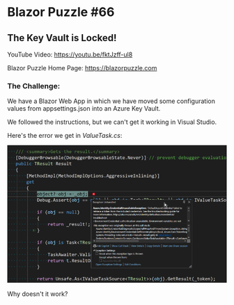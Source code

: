 # Blazor Puzzle #66

## The Key Vault is Locked!

YouTube Video: https://youtu.be/fktJzff-ul8

Blazor Puzzle Home Page: https://blazorpuzzle.com

### The Challenge:

We have a Blazor Web App in which we have moved some configuration values from appsettings.json into an Azure Key Vault.

We followed the instructions, but we can't get it working in Visual Studio.

Here's the error we get in *ValueTask.cs*:

![image-20250214141053597](images/image-20250214141053597.png)

Why doesn't it work?

